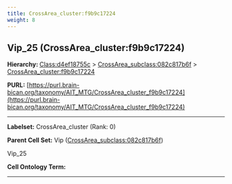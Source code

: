 ```yaml
---
title: CrossArea_cluster:f9b9c17224
weight: 8
---
```

## Vip_25 (CrossArea_cluster:f9b9c17224)
<b>Hierarchy: </b>
[Class:d4ef18755c](../Class_d4ef18755c) >
[CrossArea_subclass:082c817b6f](../CrossArea_subclass_082c817b6f) >
[CrossArea_cluster:f9b9c17224](../CrossArea_cluster_f9b9c17224)

**PURL:** [https://purl.brain-bican.org/taxonomy/AIT_MTG/CrossArea_cluster_f9b9c17224](https://purl.brain-bican.org/taxonomy/AIT_MTG/CrossArea_cluster_f9b9c17224)

---


**Labelset:** CrossArea_cluster (Rank: 0)

**Parent Cell Set:** Vip ([CrossArea_subclass:082c817b6f](../CrossArea_subclass_082c817b6f))

Vip_25


**Cell Ontology Term:** 

[MARKER GENES.]: #


---

[TRANSFERRED ANNOTATIONS.]: #


[AUTHOR ANNOTATION FIELDS.]: #

